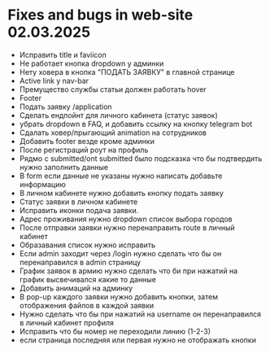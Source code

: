 # Fixes and bugs in web-site 02.03.2025

- Исправить title и faviicon
- Не работает кнопка dropdown у админки
- Нету ховера в кнопка "ПОДАТЬ ЗАЯВКУ" в главной странице
- Active link у nav-bar
- Премущество службы статьи должен работать hover 
- Footer 
- Подать заявку /application
- Сделать ендпойнт для личного кабинета (статус заявок)
- убрать dropdown в FAQ, и добавить ссылку на кнопку telegram bot
- Сдалать ховер/прыгающий animation на сотрудников
- Добавить footer везде кроме админки
- После регистраций роут на профиль
- Рядмо с submitted/ont submitted было подсказка что бы подтвердить нужно заполнить данные
- В form если данные не указаны нужно написать добавьте информацию
- В личном кабинете нужно добавить кнопку подать заявку
- Статус заявки в личном кабинете
- Исправить иконки подача заявки.
- Адрес проживания нужно dropdown список выбора городов
- После отправки заявки нужно перенаправить route в личный кабинет 
- Образавания список нужно исправить 
- Если admin заходит через /login нужно сделать что бы он перенаправился в admin страницу 
- График заявок в армию нужно сделать что би при нажатий на график высвечивался какие то данные
- Добавить анимаций на админку
- В pop-up каждого заявки нужно добавить кнопки, затем отображения файлов в каждой заявки
- Нужно сделать что бы при нажатий на username он перенаправился в личный кабинет профиля
- Исправить что бы номер не переходили линию (1-2-3)
- если страница последняя или первая нужно не отображать кнопки  